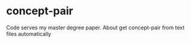 concept-pair
============

Code serves my master degree paper. About get concept-pair from text files automatically
